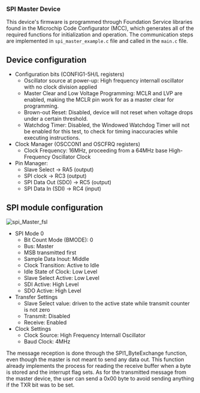 ### SPI Master Device

This device's firmware is programmed through Foundation Service libraries found in the Microchip Code Configurator (MCC), which generates all of the required functions for initialization and operation. 
The communication steps are implemented in `spi_master_example.c` file and called in the `main.c` file.

## Device configuration

- Configuration bits (CONFIG1-5H/L registers)
  - Oscillator source at power-up: High frequency internall oscillator with no clock division applied
  - Master Clear and Low Voltage Programming: MCLR and LVP are enabled, making the MCLR pin work for as a master clear for programming.
  - Brown-out Reset: Disabled, device will not reset when voltage drops under a certain threshold.
  - Watchdog Timer: Disabled, the Windowed Watchdog Timer will not be enabled for this test, to check for timing inaccuracies while executing instructions.
- Clock Manager (OSCCON1 and OSCFRQ registers)
  -   Clock Frequency: 16MHz, proceeding from a 64MHz base High-Frequency Oscillator Clock
- Pin Manager:
  -  Slave Select -> RA5 (output)
  -  SPI clock -> RC3 (output)
  -  SPI Data Out (SDO) -> RC5 (output)
  -  SPI Data In (SDI) -> RC4 (input)

## SPI module configuration

![spi_Master_fsl](https://github.com/AlbertoRodriguezSanz/SPI-Master-Transmit-Only-Test/assets/95371514/3aa8eacd-1583-4173-91d7-bd830cbe2b16)

- SPI Mode 0
  - Bit Count Mode (BMODE): 0
  - Bus: Master
  - MSB transmitted first
  - Sample Data Inout: Middle
  - Clock Transition: Active to Idle
  - Idle State of Clock: Low Level
  - Slave Select Active: Low Level
  - SDI Active: High Level
  - SDO Active: High Level
- Transfer Settings
  - Slave Select value: driven to the active state while transmit counter is not zero
  - Transmit: Disabled
  - Receive: Enabled
- Clock Settings
  - Clock Source: High Frequency Internall Oscillator
  - Baud Clock: 4MHz
 
The message reception is done through the SPI1_ByteExchange function, even though the master is not meant to send any data out. This function already implements the process for reading the receive buffer when a byte is stored and the interrupt flag sets. As for the transmitted message from the master device, the user can send a 0x00 byte to avoid sending anything if the TXR bit was to be set.
